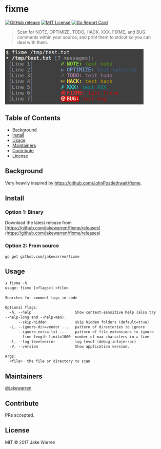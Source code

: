 # fixme

[![GitHub release](http://img.shields.io/github/release/jakewarren/fixme.svg?style=flat-square)](https://github.com/jakewarren/fixme/releases])
[![MIT License](http://img.shields.io/badge/license-MIT-blue.svg?style=flat-square)](https://github.com/jakewarren/fixme/blob/master/LICENSE)
[![Go Report Card](https://goreportcard.com/badge/github.com/jakewarren/fixme)](https://goreportcard.com/report/github.com/jakewarren/fixme)

> Scan for NOTE, OPTIMIZE, TODO, HACK, XXX, FIXME, and BUG comments within your source, and print them to stdout so you can deal with them.

![](example.png)

## Table of Contents

- [Background](#background)
- [Install](#install)
- [Usage](#usage)
- [Maintainers](#maintainers)
- [Contribute](#contribute)
- [License](#license)

## Background

Very heavily inspired by https://github.com/JohnPostlethwait/fixme.

## Install

### Option 1: Binary

Download the latest release from [https://github.com/jakewarren/fixme/releases](https://github.com/jakewarren/fixme/releases)

### Option 2: From source

```
go get github.com/jakewarren/fixme
```

## Usage

```
❯ fixme -h
usage: fixme [<flags>] <file>

Searches for comment tags in code

Optional flags:
  -h, --help                    Show context-sensitive help (also try --help-long and --help-man).
      --skip-hidden             skip hidden folders (default=true)
  -i, --ignore-dir=vendor ...   pattern of directories to ignore
      --ignore-exts=.txt ...    pattern of file extensions to ignore
      --line-length-limit=1000  number of max characters in a line
  -l, --log-level=error         log level (debug|info|error)
  -V, --version                 Show application version.

Args:
  <file>  the file or directory to scan

```

## Maintainers

[@jakewarren](https://github.com/jakewarren)

## Contribute

PRs accepted.

## License

MIT © 2017 Jake Warren
